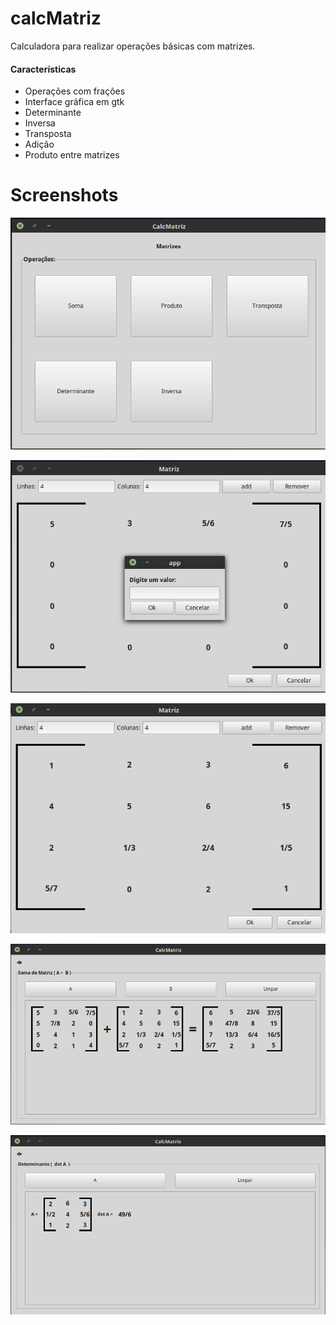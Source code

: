 # calcMatriz
Calculadora para realizar operações básicas com matrizes.

#### Características
  
  - Operações com frações
  - Interface gráfica em gtk
  - Determinante
  - Inversa
  - Transposta
  - Adição 
  - Produto entre matrizes
  
  
# Screenshots

![alt tag](https://github.com/ronogue/calcMatriz/blob/master/screenshot/Screenshot%20from%202017-04-01%2009-06-24.png)  

![alt tag](https://github.com/ronogue/calcMatriz/blob/master/screenshot/Screenshot%20from%202017-04-01%2009-07-25.png)

![alt tag](https://github.com/ronogue/calcMatriz/blob/master/screenshot/Screenshot%20from%202017-04-01%2009-09-00.png)

![alt tag](https://github.com/ronogue/calcMatriz/blob/master/screenshot/Screenshot%20from%202017-04-01%2009-09-22.png)

![alt tag](https://github.com/ronogue/calcMatriz/blob/master/screenshot/Screenshot%20from%202017-04-01%2009-10-09.png)
